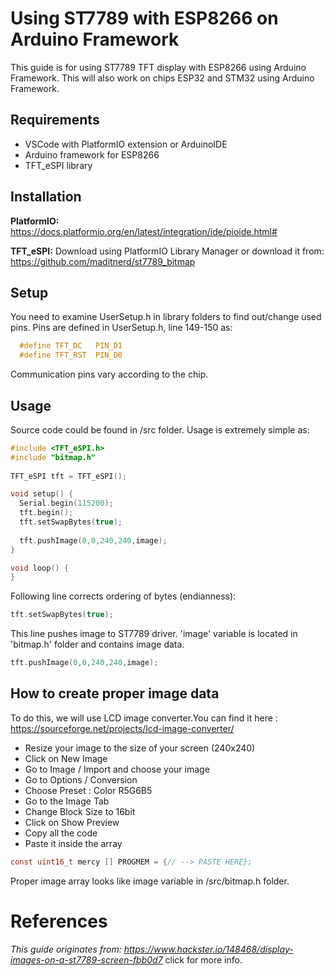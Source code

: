# Using ST7789 with ESP8266 on Arduino Framework

This guide is for using ST7789 TFT display with ESP8266 using Arduino Framework. This will also work on chips ESP32 and STM32 using Arduino Framework.

## Requirements

  * VSCode with PlatformIO extension or ArduinoIDE
  * Arduino framework for ESP8266
  * TFT_eSPI library

## Installation

  **PlatformIO:** https://docs.platformio.org/en/latest/integration/ide/pioide.html#

  **TFT_eSPI:** Download using PlatformIO Library Manager or download it from: https://github.com/maditnerd/st7789_bitmap

## Setup

You need to examine UserSetup.h in library folders to find out/change used pins. Pins are defined in UserSetup.h, line 149-150 as:

```c
  #define TFT_DC   PIN_D1  
  #define TFT_RST  PIN_D0
```
Communication pins vary according to the chip.

## Usage

Source code could be found in /src folder. Usage is extremely simple as:

```c
#include <TFT_eSPI.h>
#include "bitmap.h"
    
TFT_eSPI tft = TFT_eSPI();

void setup() {
  Serial.begin(115200);
  tft.begin();     
  tft.setSwapBytes(true);
  
  tft.pushImage(0,0,240,240,image);
}

void loop() {
}
```
Following line corrects ordering of bytes (endianness):
```c
tft.setSwapBytes(true);
```
This line pushes image to ST7789 driver. 'image' variable is located in 'bitmap.h' folder and contains image data.
```c
tft.pushImage(0,0,240,240,image);
```

## How to create proper image data

To do this, we will use LCD image converter.You can find it here : https://sourceforge.net/projects/lcd-image-converter/

* Resize your image to the size of your screen (240x240)
* Click on New Image
* Go to Image / Import and choose your image
* Go to Options / Conversion
* Choose Preset : Color R5G6B5
* Go to the Image Tab
* Change Block Size to 16bit
* Click on Show Preview
* Copy all the code
* Paste it inside the array

```c
const uint16_t mercy [] PROGMEM = {// --> PASTE HERE};
```

Proper image array looks like image variable in /src/bitmap.h folder.

# References
*This guide originates from: https://www.hackster.io/148468/display-images-on-a-st7789-screen-fbb0d7* click for more info.
